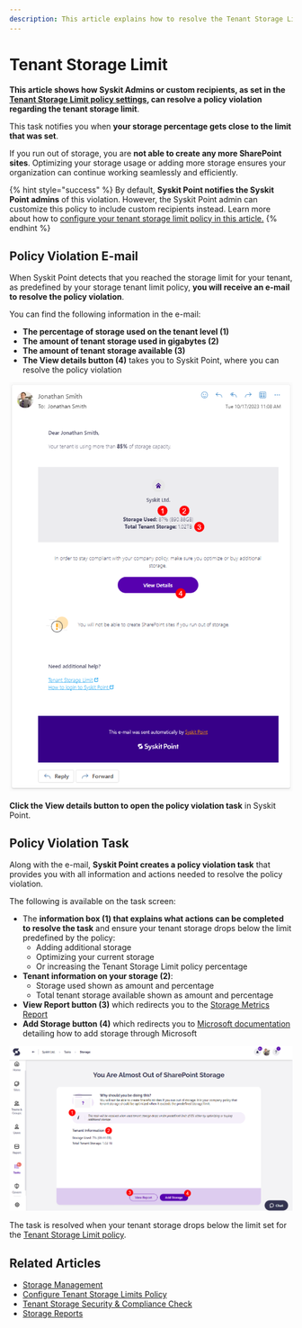 ```yaml
---
description: This article explains how to resolve the Tenant Storage Limit policy violation.
---
```


# Tenant Storage Limit

**This article shows how Syskit Admins or custom recipients, as set in the [Tenant Storage Limit policy settings](../../governance-and-automation/automated-workflows/tenant-storage-admin.md), can resolve a policy violation regarding the tenant storage limit**.

This task notifies you when **your storage percentage gets close to the limit that was set**. 

If you run out of storage, you are **not able to create any more SharePoint sites**. Optimizing your storage usage or adding more storage ensures your organization can continue working seamlessly and efficiently. 

{% hint style="success" %}
By default, **Syskit Point notifies the Syskit Point admins** of this violation. However, the Syskit Point admin can customize this policy to include custom recipients instead. Learn more about how to
[configure your tenant storage limit policy in this article.](../../governance-and-automation/automated-workflows/tenant-storage-admin.md)
{% endhint %}


## Policy Violation E-mail

When Syskit Point detects that you reached the storage limit for your tenant, as predefined by your storage tenant limit policy, **you will receive an e-mail to resolve the policy violation**.

You can find the following information in the e-mail:
* **The percentage of storage used on the tenant level (1)**
* **The amount of tenant storage used in gigabytes (2)**
* **The amount of tenant storage available (3)** 
* **The View details button (4)** takes you to Syskit Point, where you can resolve the policy violation

![Policy Violation E-mail](../../.gitbook/assets/tenant-storage-limit-email.png)

**Click the View details button to open the policy violation task** in Syskit Point.

## Policy Violation Task

Along with the e-mail, **Syskit Point creates a policy violation task** that provides you with all information and actions needed to resolve the policy violation. 

The following is available on the task screen:
* The **information box (1) that explains what actions can be completed to resolve the task** and ensure your tenant storage drops below the limit predefined by the policy:
  * Adding additional storage
  * Optimizing your current storage
  * Or increasing the Tenant Storage Limit policy percentage 
* **Tenant information on your storage (2)**:
  * Storage used shown as amount and percentage
  * Total tenant storage available shown as amount and percentage
* **View Report button (3)** which redirects you to the [Storage Metrics Report](../../storage-management/storage-reports.md#storage-metrics)
* **Add Storage button (4)** which redirects you to [Microsoft documentation](https://learn.microsoft.com/en-us/microsoft-365/commerce/add-storage-space?view=o365-worldwide) detailing how to add storage through Microsoft

![Policy Violation Task](../../.gitbook/assets/resolve-governance-tasks-tenant-storage-limit.png)

The task is resolved when your tenant storage drops below the limit set for the [Tenant Storage Limit policy](../../governance-and-automation/automated-workflows/tenant-storage-admin.md). 

## Related Articles

* [Storage Management](../../storage-management/storage-management-overview.md)
* [Configure Tenant Storage Limits Policy](../../governance-and-automation/automated-workflows/tenant-storage-admin.md)
* [Tenant Storage Security & Compliance Check](../../governance-and-automation/security-compliance-checks/tenant-storage.md)
* [Storage Reports](../../storage-management/storage-reports.md)